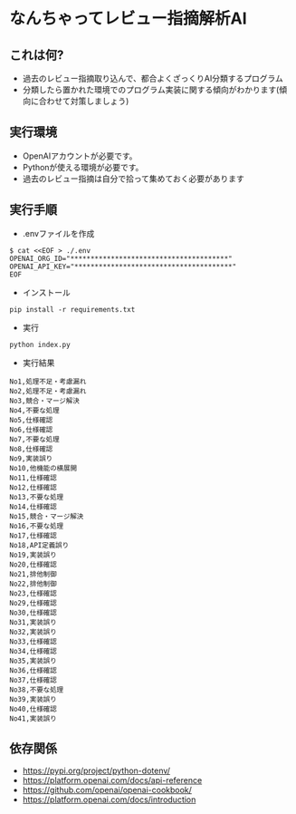 # なんちゃってレビュー指摘解析AI

## これは何?

- 過去のレビュー指摘取り込んで、都合よくざっくりAI分類するプログラム
- 分類したら置かれた環境でのプログラム実装に関する傾向がわかります(傾向に合わせて対策しましょう)
## 実行環境

- OpenAIアカウントが必要です。
- Pythonが使える環境が必要です。
- 過去のレビュー指摘は自分で拾って集めておく必要があります

## 実行手順

- .envファイルを作成

```
$ cat <<EOF > ./.env
OPENAI_ORG_ID="***************************************"
OPENAI_API_KEY="***************************************"                                                                                     
EOF
```

- インストール

```
pip install -r requirements.txt
```

- 実行

```
python index.py
```

- 実行結果

```
No1,処理不足・考慮漏れ
No2,処理不足・考慮漏れ
No3,競合・マージ解決
No4,不要な処理
No5,仕様確認
No6,仕様確認
No7,不要な処理
No8,仕様確認
No9,実装誤り
No10,他機能の横展開
No11,仕様確認
No12,仕様確認
No13,不要な処理
No14,仕様確認
No15,競合・マージ解決
No16,不要な処理
No17,仕様確認
No18,API定義誤り
No19,実装誤り
No20,仕様確認
No21,排他制御
No22,排他制御
No23,仕様確認
No29,仕様確認
No30,仕様確認
No31,実装誤り
No32,実装誤り
No33,仕様確認
No34,仕様確認
No35,実装誤り
No36,仕様確認
No37,仕様確認
No38,不要な処理
No39,実装誤り
No40,仕様確認
No41,実装誤り
```

## 依存関係

- https://pypi.org/project/python-dotenv/
- https://platform.openai.com/docs/api-reference
- https://github.com/openai/openai-cookbook/
- https://platform.openai.com/docs/introduction

